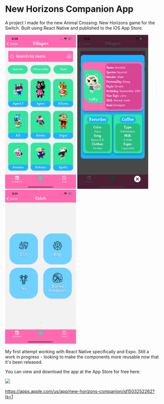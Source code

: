 # New Horizons Companion App

A project I made for the new Animal Crossing: New Horizons game for the Switch. Built using React Native and published to the iOS App Store.

<img src="https://github.com/crbilladeau/hostedmedia/blob/master/Simulator%20Screen%20Shot%20-%20iPhone%2011%20Pro%20Max%20-%202020-03-22%20at%2020.29.43.png" height="500"> <img src="https://github.com/crbilladeau/hostedmedia/blob/master/Simulator%20Screen%20Shot%20-%20iPhone%2011%20Pro%20Max%20-%202020-03-22%20at%2020.29.57.png" height="500"><img src="https://github.com/crbilladeau/hostedmedia/blob/master/Simulator%20Screen%20Shot%20-%20iPhone%2011%20Pro%20Max%20-%202020-03-22%20at%2020.31.32.png" height="500">

My first attempt working with React Native specifically and Expo. Still a work in progress - looking to make the components more reusable now that it's been released.

You can view and download the app at the App Store for free here: 

<img src="https://i.ya-webdesign.com/images/how-to-download-a-png-image-3.png" height="100">

https://apps.apple.com/us/app/new-horizons-companion/id1503252262?ls=1

